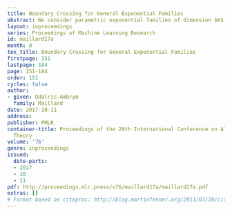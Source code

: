 ```yaml
---
title: Boundary Crossing for General Exponential Families
abstract: We consider parametric exponential families of dimension $K$ on the real line. We study a variant of \textit{boundary crossing probabilities} coming from the multi-armed bandit literature, in the case when the real-valued distributions form an exponential family of dimension $K$. Formally, our result is a concentration inequality that bounds the probability that $\mathcal{B}^\psi(\hat \theta_n,\theta^\star)\geq f(t/n)/n$, where $\theta^\star$ is the parameter of an unknown target distribution, $\hat \theta_n$ is the empirical parameter estimate built from $n$ observations, $\psi$ is the log-partition function of the exponential family and $\mathcal{B}^\psi$ is the corresponding Bregman divergence. From the perspective of stochastic multi-armed bandits, we pay special attention to the case when the boundary function $f$ is logarithmic, as it enables to analyze the regret of the state-of-the-art {\texttt{KL-ucb}}\ and {\texttt{KL-ucb+}}\ strategies, whose analysis was left open in such generality. Indeed, previous results only hold for the case when $K=1$, while we provide results for arbitrary finite dimension $K$, thus considerably extending the existing results. Perhaps surprisingly, we highlight that the proof techniques to achieve these strong results  already  existed three decades ago in the work of T.L. Lai, and were apparently forgotten in the bandit community. We provide a modern rewriting of these beautiful techniques that we believe are useful beyond the application to stochastic multi-armed bandits.
layout: inproceedings
series: Proceedings of Machine Learning Research
id: maillard17a
month: 0
tex_title: Boundary Crossing for General Exponential Families
firstpage: 151
lastpage: 184
page: 151-184
order: 151
cycles: false
author:
- given: Odalric-Ambrym
  family: Maillard
date: 2017-10-11
address: 
publisher: PMLR
container-title: Proceedings of the 28th International Conference on Algorithmic Learning
  Theory
volume: '76'
genre: inproceedings
issued:
  date-parts:
  - 2017
  - 10
  - 11
pdf: http://proceedings.mlr.press/v76/maillard17a/maillard17a.pdf
extras: []
# Format based on citeproc: http://blog.martinfenner.org/2013/07/30/citeproc-yaml-for-bibliographies/
---
```

